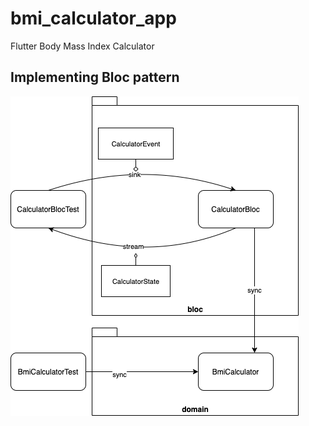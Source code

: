 # bmi_calculator_app

Flutter Body Mass Index Calculator

## Implementing Bloc pattern

![Bloc implementation and tests](../diagrams/bmi-calculator-bloc-test.png)

